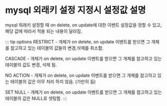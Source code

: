 # mysql 외래키 설정 지정시 설정값 설명

mysql 외래키 설정할 때 on delete, on update에 대한 이벤트 설정값을 정할 수 있고, 해당 값에 따라서 적용 되는 내용이 달라짐.

::: tip options
RESTRICT - 개체가 on delete, on update 이벤트를 받으면 그 개체를 참고하고 있는 테이블의 값들의 변경,삭제를 취소함.

CASCADE - 개체가 on delete, on update 이벤트를 받으면 그 개체를 참고하고 있는 테이블의 값도 변경, 삭제 됨.

NO ACTION - 개체가 on delete, on update 이벤트를 받으면 그 개체를 참고하고 있는 테이블의 값은 아무 처리 하지 않음. (가만히 둠)

SET NULL - 개체가 on delete, on update 이벤트를 받으면 그 개체를 참고하고 있는 테이블의 값은 NULL로 셋팅함.
:::
